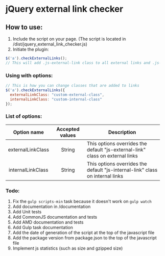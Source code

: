 # jQuery external link checker

## How to use:

1. Include the script on your page. (The script is located in /dist/jquery_external_link_checker.js)
2. Initiate the plugin:

```javascript
$('a').checkExternalLinks();
// This will add .js-external-link class to all external links and .js-internal-link to all internal links
```
### Using with options:
```javascript
// This is how you can change classes that are added to links
$('a').checkExternalLinks({
  externalLinkClass: "custom-external-class",
  internalLinkClass: "custom-internal-class"
});
```

### List of options:
| Option name | Accepted values | Description |
|:---:|:---:|---|
| externalLinkClass | String | This options overrides the default "js-external-link" class on external links |
| internalLinkClass | String | This options overrides the default "js-internal-link" class on internal links
### Todo:
1. Fix the `gulp scripts-min` task because it doesn't work on `gulp watch`
2. Add documentation in /documentation
3. Add Unit tests
4. Add CommonJS documentation and tests
5. Add AMD documentation and tests
6. Add Gulp task documentation
7. Add the date of generation of the script at the top of the javascript file
8. Add the package version from package.json to the top of the javascript file
9. Implement js statistics (such as size and gzipped size)
